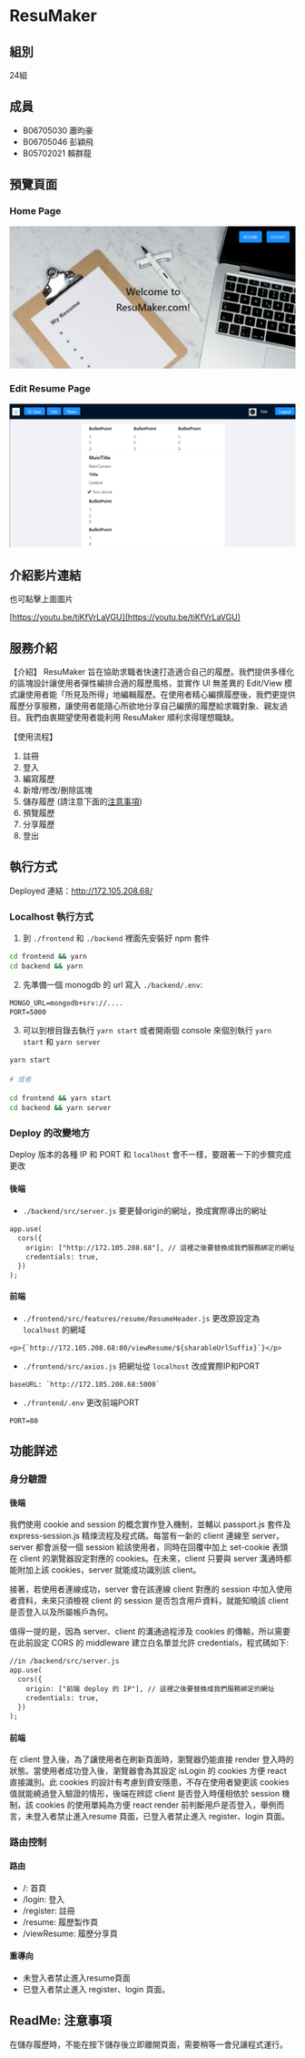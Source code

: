 # ResuMaker
## 組別
24組

## 成員
- B06705030 蕭昀豪
- B06705046 彭穎飛
- B05702021 賴群龍

## 預覽頁面
### Home Page
<a href="https://youtu.be/tiKfVrLaVGU"><img alt="home page" src="./img/homePage.png"></a>

### Edit Resume Page
<a href="https://youtu.be/tiKfVrLaVGU"><img alt="edit resume page" src="./img/resuMaker.png"></a>

## 介紹影片連結
也可點擊上面圖片

[https://youtu.be/tiKfVrLaVGU](https://youtu.be/tiKfVrLaVGU)

## 服務介紹
【介紹】
ResuMaker 旨在協助求職者快速打造適合自己的履歷。我們提供多樣化的區塊設計讓使用者彈性編排合適的履歷風格，並實作 UI 無差異的 Edit/View 模式讓使用者能「所見及所得」地編輯履歷。在使用者精心編撰履歷後，我們更提供履歷分享服務，讓使用者能隨心所欲地分享自己編撰的履歷給求職對象、親友過目。我們由衷期望使用者能利用 ResuMaker 順利求得理想職缺。

【使用流程】
1. 註冊
1. 登入
1. 編寫履歷
1. 新增/修改/刪除區塊
1. 儲存履歷 (請注意下面的[注意事項](#ReadMe-注意事項))
1. 預覽履歷
1. 分享履歷
1. 登出

## 執行方式

Deployed 連結：http://172.105.208.68/

### Localhost 執行方式

1. 到 `./frontend` 和 `./backend` 裡面先安裝好 npm 套件
```bash
cd frontend && yarn
cd backend && yarn
```

2. 先準備一個 monogdb 的 url 寫入 `./backend/.env`:

```
MONGO_URL=mongodb+srv://....
PORT=5000
```

3. 可以到根目錄去執行 `yarn start` 或者開兩個 console 來個別執行 `yarn start` 和 `yarn server`

```bash
yarn start

# 或者

cd frontend && yarn start
cd backend && yarn server
```

### Deploy 的改變地方

Deploy 版本的各種 IP 和 PORT 和 `localhost` 會不一樣，要跟著一下的步驟完成更改

#### 後端

- `./backend/src/server.js` 要更替origin的網址，換成實際導出的網址

```javascript=20
app.use(
  cors({
    origin: ["http://172.105.208.68"], // 這裡之後要替換成我們服務綁定的網址
    credentials: true,
  })
);
```

#### 前端

- `./frontend/src/features/resume/ResumeHeader.js` 更改原設定為`localhost` 的網域

```javascript=128
<p>{`http://172.105.208.68:80/viewResume/${sharableUrlSuffix}`}</p>
```

- `./frontend/src/axios.js` 把網址從 `localhost` 改成實際IP和PORT

```javascript=5
baseURL: `http://172.105.208.68:5000`
```

- `./frontend/.env` 更改前端PORT

```
PORT=80
```


## 功能詳述
### 身分驗證
#### 後端
我們使用 cookie and session 的概念實作登入機制，並輔以 passport.js 套件及 express-session.js 精煉流程及程式碼。每當有一新的 client 連線至 server，server 都會派發一個 session 給該使用者，同時在回覆中加上 set-cookie 表頭在 client 的瀏覽器設定對應的 cookies。在未來，client 只要與 server 溝通時都能附加上該 cookies，server 就能成功識別該 client。

接著，若使用者連線成功，server 會在該連線 client 對應的 session 中加入使用者資料，未來只須檢視 client 的 session 是否包含用戶資料，就能知曉該 client 是否登入以及所屬帳戶為何。

值得一提的是，因為 server、client 的溝通過程涉及 cookies 的傳輸，所以需要在此前設定 CORS 的 middleware 建立白名單並允許 credentials，程式碼如下: 

```javascript=20
//in /backend/src/server.js
app.use(
  cors({
    origin: ["前端 deploy 的 IP"], // 這裡之後要替換成我們服務綁定的網址
    credentials: true,
  })
);
```

#### 前端
在 client 登入後，為了讓使用者在刷新頁面時，瀏覽器仍能直接 render 登入時的狀態。當使用者成功登入後，瀏覽器會為其設定 isLogin 的 cookies 方便 react 直接識別。此 cookies 的設計有考慮到資安隱患，不存在使用者變更該 cookies 值就能繞過登入驗證的情形，後端在辨認 client 是否登入時僅相依於 session 機制，該 cookies 的使用單純為方便 react render 前判斷用戶是否登入，舉例而言，未登入者禁止進入resume 頁面，已登入者禁止進入 register、login 頁面。

### 路由控制
#### 路由
* /: 首頁
* /login: 登入
* /register: 註冊
* /resume: 履歷製作頁
* /viewResume: 履歷分享頁

#### 重導向
* 未登入者禁止進入resume頁面
* 已登入者禁止進入 register、login 頁面。

## ReadMe: 注意事項
在儲存履歷時，不能在按下儲存後立即離開頁面，需要稍等一會兒讓程式運行。